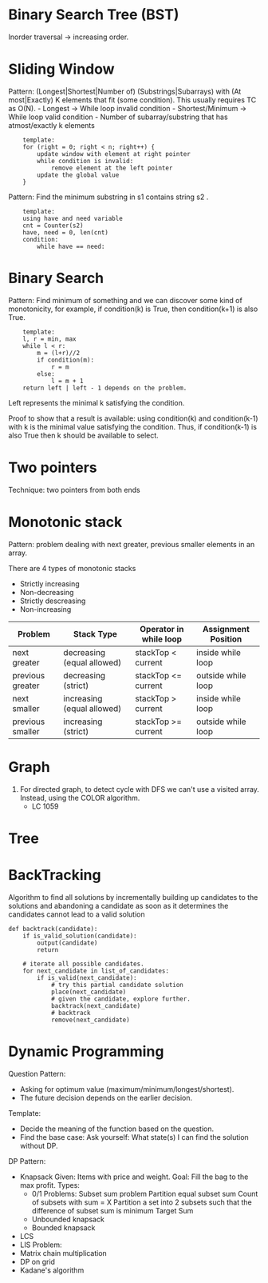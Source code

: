 # Binary Search Tree (BST)
Inorder traversal -> increasing order.


# Sliding Window
Pattern: (Longest|Shortest|Number of) (Substrings|Subarrays) with (At most|Exactly) K elements that fit (some condition). This usually requires TC as O(N).
    - Longest -> While loop invalid condition
    - Shortest/Minimum -> While loop valid condition
    - Number of subarray/substring that has atmost/exactly k elements
```
    template:
    for (right = 0; right < n; right++) {
        update window with element at right pointer
        while condition is invalid:
            remove element at the left pointer
        update the global value
    }
```

Pattern: Find the minimum substring in s1 contains string s2 .
```
    template:
    using have and need variable
    cnt = Counter(s2)
    have, need = 0, len(cnt)
    condition:
        while have == need:
```
# Binary Search
Pattern: Find minimum of something and we can discover some kind of monotonicity, for example, if condition(k) is True, then condition(k+1) is also True.
```
    template:
    l, r = min, max
    while l < r:
        m = (l+r)//2
        if condition(m):
            r = m
        else:
            l = m + 1
    return left | left - 1 depends on the problem.
```
Left represents the minimal k satisfying the condition. 

Proof to show that a result is available:
using condition(k) and condition(k-1) with k is the minimal value satisfying the condition. Thus, if condition(k-1) is also True then k should be available to select.

# Two pointers
Technique: two pointers from both ends

# Monotonic stack
Pattern: problem dealing with next greater, previous smaller elements in an array.

There are 4 types of monotonic stacks
- Strictly increasing
- Non-decreasing
- Strictly descreasing
- Non-increasing

|  Problem           |  Stack Type                  |  Operator in while loop |  Assignment Position  |
|--------------------|------------------------------|-------------------------|-----------------------|
|  next greater      |  decreasing (equal allowed)  |  stackTop < current     |  inside while loop    |
|  previous greater  |  decreasing (strict)         |  stackTop <= current    |  outside while loop   |
|  next smaller      |  increasing (equal allowed)  |  stackTop > current     |  inside while loop    |
|  previous smaller  |  increasing (strict)         |  stackTop >= current    |  outside while loop   |
# Graph
1. For directed graph, to detect cycle with DFS we can't use a visited array. Instead, using the COLOR algorithm.
    - LC 1059


# Tree

# BackTracking
Algorithm to find all solutions by incrementally building up candidates to the solutions and abandoning a candidate as soon as it determines the candidates cannot lead to a valid solution

```
def backtrack(candidate):
    if is_valid_solution(candidate):
        output(candidate)
        return
    
    # iterate all possible candidates.
    for next_candidate in list_of_candidates:
        if is_valid(next_candidate):
            # try this partial candidate solution
            place(next_candidate)
            # given the candidate, explore further.
            backtrack(next_candidate)
            # backtrack
            remove(next_candidate)
```

# Dynamic Programming
Question Pattern:
- Asking for optimum value (maximum/minimum/longest/shortest).
- The future decision depends on the earlier decision.

Template:
- Decide the meaning of the function based on the question.
- Find the base case: Ask yourself: What state(s) I can find the solution without DP.

DP Pattern:
- Knapsack
  Given: Items with price and weight.
  Goal: Fill the bag to the max profit.
  Types:
    - 0/1
        Problems:
        Subset sum problem
        Partition equal subset sum
        Count of subsets with sum = X
        Partition a set into 2 subsets such that the difference of subset sum is minimum
        Target Sum
    - Unbounded knapsack
    - Bounded knapsack
- LCS
- LIS
        Problem:
- Matrix chain multiplication
- DP on grid
- Kadane's algorithm











